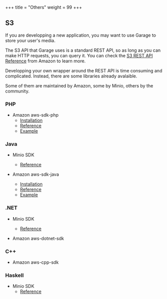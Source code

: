 +++
title = "Others"
weight = 99
+++

## S3

If you are developping a new application, you may want to use Garage to store your user's media.

The S3 API that Garage uses is a standard REST API, so as long as you can make HTTP requests,
you can query it. You can check the [S3 REST API Reference](https://docs.aws.amazon.com/AmazonS3/latest/API/API_Operations_Amazon_Simple_Storage_Service.html) from Amazon to learn more.

Developping your own wrapper around the REST API is time consuming and complicated.
Instead, there are some libraries already avalaible.

Some of them are maintained by Amazon, some by Minio, others by the community.

### PHP

  - Amazon aws-sdk-php
    - [Installation](https://docs.aws.amazon.com/sdk-for-php/v3/developer-guide/getting-started_installation.html)
    - [Reference](https://docs.aws.amazon.com/aws-sdk-php/v3/api/api-s3-2006-03-01.html)
    - [Example](https://docs.aws.amazon.com/sdk-for-php/v3/developer-guide/s3-examples-creating-buckets.html)

### Java

  - Minio SDK
    - [Reference](https://docs.min.io/docs/java-client-api-reference.html)

  - Amazon aws-sdk-java
    - [Installation](https://docs.aws.amazon.com/sdk-for-java/latest/developer-guide/get-started.html)
    - [Reference](https://sdk.amazonaws.com/java/api/latest/software/amazon/awssdk/services/s3/S3Client.html)
    - [Example](https://docs.aws.amazon.com/sdk-for-java/latest/developer-guide/examples-s3-objects.html)

### .NET

  - Minio SDK
    - [Reference](https://docs.min.io/docs/dotnet-client-api-reference.html)

  - Amazon aws-dotnet-sdk

### C++

  - Amazon aws-cpp-sdk

### Haskell

  - Minio SDK
    - [Reference](https://docs.min.io/docs/haskell-client-api-reference.html)
